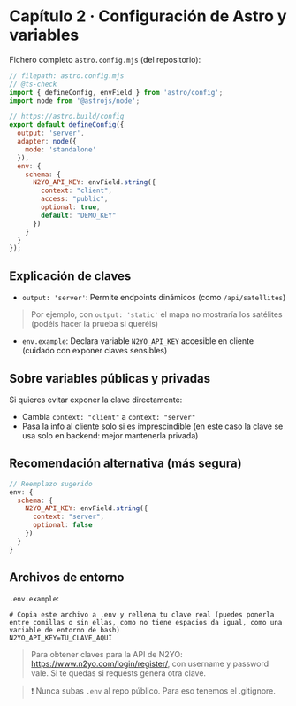 # Capítulo 2 · Configuración de Astro y variables

Fichero completo `astro.config.mjs` (del repositorio):

```js
// filepath: astro.config.mjs
// @ts-check
import { defineConfig, envField } from 'astro/config';
import node from '@astrojs/node';

// https://astro.build/config
export default defineConfig({
  output: 'server',
  adapter: node({
    mode: 'standalone'
  }),
  env: {
    schema: {
      N2YO_API_KEY: envField.string({
        context: "client",
        access: "public",
        optional: true,
        default: "DEMO_KEY"
      })
    }
  }
});
```

## Explicación de claves
- `output: 'server'`: Permite endpoints dinámicos (como `/api/satellites`)
> Por ejemplo, con `output: 'static'` el mapa no mostraría los satélites (podéis hacer la prueba si queréis)
- `env.example`: Declara variable `N2YO_API_KEY` accesible en cliente (cuidado con exponer claves sensibles)

## Sobre variables públicas y privadas
Si quieres evitar exponer la clave directamente:
- Cambia `context: "client"` a `context: "server"`
- Pasa la info al cliente solo si es imprescindible (en este caso la clave se usa solo en backend: mejor mantenerla privada)

## Recomendación alternativa (más segura)
```js
// Reemplazo sugerido
env: {
  schema: {
    N2YO_API_KEY: envField.string({
      context: "server",
      optional: false
    })
  }
}
```

## Archivos de entorno
`.env.example`:
```env
# Copia este archivo a .env y rellena tu clave real (puedes ponerla entre comillas o sin ellas, como no tiene espacios da igual, como una variable de entorno de bash)
N2YO_API_KEY=TU_CLAVE_AQUI
```

> Para obtener claves para la API de N2YO: https://www.n2yo.com/login/register/, con username y password vale. Si te quedas si requests genera otra clave.

> ❗ Nunca subas `.env` al repo público. Para eso tenemos el .gitignore.